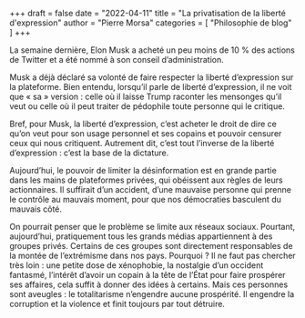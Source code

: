 +++
draft       = false
date        = "2022-04-11"
title       = "La privatisation de la liberté d'expression"
author      = "Pierre Morsa"
categories  = [ "Philosophie de blog" ]
+++

La semaine dernière, Elon Musk a acheté un peu moins de 10 % des actions de Twitter et a été nommé à son conseil d’administration.

Musk a déjà déclaré sa volonté de faire respecter la liberté d’expression sur la plateforme. Bien entendu, lorsqu’il parle de liberté d’expression, il ne voit que « sa » version : celle où il laisse Trump raconter les mensonges qu’il veut ou celle où il peut traiter de pédophile toute personne qui le critique.

Bref, pour Musk, la liberté d’expression, c’est acheter le droit de dire ce qu’on veut pour son usage personnel et ses copains et pouvoir censurer ceux qui nous critiquent. Autrement dit, c’est tout l’inverse de la liberté d’expression : c’est la base de la dictature.

Aujourd’hui, le pouvoir de limiter la désinformation est en grande partie dans les mains de plateformes privées, qui obéissent aux règles de leurs actionnaires. Il suffirait d’un accident, d’une mauvaise personne qui prenne le contrôle au mauvais moment, pour que nos démocraties basculent du mauvais côté.

On pourrait penser que le problème se limite aux réseaux sociaux. Pourtant, aujourd’hui, pratiquement tous les grands médias appartiennent à des groupes privés. Certains de ces groupes sont directement responsables de la montée de l’extrémisme dans nos pays. Pourquoi ? Il ne faut pas chercher très loin : une petite dose de xénophobie, la nostalgie d’un occident fantasmé, l’intérêt d’avoir un copain à la tête de l’État pour faire prospérer ses affaires, cela suffit à donner des idées à certains. Mais ces personnes sont aveugles : le totalitarisme n’engendre aucune prospérité. Il engendre la corruption et la violence et finit toujours par tout détruire.
